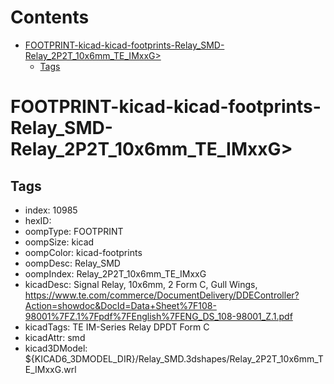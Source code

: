 



Contents
========

* [FOOTPRINT-kicad-kicad-footprints-Relay_SMD-Relay_2P2T_10x6mm_TE_IMxxG>](#footprint-kicad-kicad-footprints-relay_smd-relay_2p2t_10x6mm_te_imxxg)
	* [Tags](#tags)

# FOOTPRINT-kicad-kicad-footprints-Relay_SMD-Relay_2P2T_10x6mm_TE_IMxxG>

## Tags

- index: 10985
- hexID: 
- oompType: FOOTPRINT
- oompSize: kicad
- oompColor: kicad-footprints
- oompDesc: Relay_SMD
- oompIndex: Relay_2P2T_10x6mm_TE_IMxxG
- kicadDesc: Signal Relay, 10x6mm, 2 Form C, Gull Wings, https://www.te.com/commerce/DocumentDelivery/DDEController?Action=showdoc&DocId=Data+Sheet%7F108-98001%7FZ.1%7Fpdf%7FEnglish%7FENG_DS_108-98001_Z.1.pdf
- kicadTags: TE IM-Series Relay DPDT Form C
- kicadAttr: smd
- kicad3DModel: ${KICAD6_3DMODEL_DIR}/Relay_SMD.3dshapes/Relay_2P2T_10x6mm_TE_IMxxG.wrl
